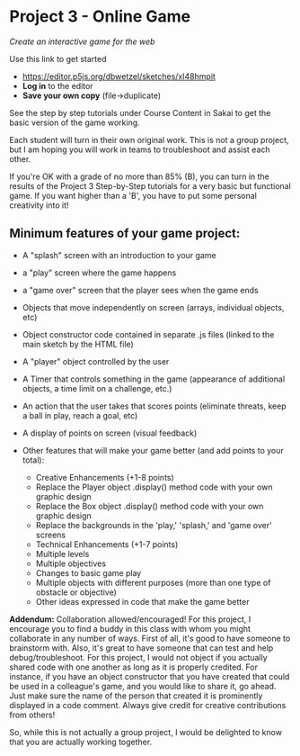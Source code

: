 <link href="../markdown.css" rel="stylesheet"></link> 

# Project 3 - Online Game
*Create an interactive game for the web*

Use this link to get started
* <a href="https://editor.p5js.org/dbwetzel/sketches/xI48hmpit" target="_blank">https://editor.p5js.org/dbwetzel/sketches/xI48hmpit</a>
* **Log in** to the editor
* **Save your own copy** (file->duplicate)

See the step by step tutorials under Course Content in Sakai to get the basic version of the game working.

Each student will turn in their own original work. This is not a group project, but I am hoping you will work in teams to troubleshoot and assist each other.

If you're OK with a grade of no more than 85% (B), you can turn in the results of the Project 3 Step-by-Step tutorials for a very basic but functional game. If you want higher than a 'B', you have to put some personal creativity into it!

## Minimum features of your game project:

* A "splash" screen with an introduction to your game
* a "play" screen where the game happens
* a "game over" screen that the player sees when the game ends
* Objects that move independently on screen (arrays, individual objects, etc)
* Object constructor code contained in separate .js files (linked to the main sketch by the HTML file)
* A "player" object controlled by the user 
* A Timer that controls something in the game (appearance of additional objects, a time limit on a challenge, etc.)
* An action that the user takes that scores points (eliminate threats, keep a ball in play, reach a goal, etc)
* A display of points on screen (visual feedback)
* Other features that will make your game better (and add points to your total):

    * Creative Enhancements  (+1-8 points)
    * Replace the Player object .display() method code with your own graphic design 
    * Replace the Box object .display() method code with your own graphic design 
    * Replace the backgrounds in the 'play,' 'splash,' and 'game over' screens 
    * Technical Enhancements (+1-7 points)
    * Multiple levels
    * Multiple objectives
    * Changes to basic game play
    * Multiple objects with different purposes (more than one type of obstacle or objective)
    * Other ideas expressed in code that make the game better

**Addendum:** Collaboration allowed/encouraged! For this project, I encourage you to find a buddy in this class with whom you might collaborate in any number of ways. First of all, it's good to have someone to brainstorm with. Also, it's great to have someone that can test and help debug/troubleshoot. For this project, I would not object if you actually shared code with one another as long as it is properly credited. For instance, if you have an object constructor that you have created that could be used in a colleague's game, and you would like to share it, go ahead. Just make sure the name of the person that created it is prominently displayed in a code comment. Always give credit for creative contributions from others!

So, while this is not actually a group project, I would be delighted to know that you are actually working together.
